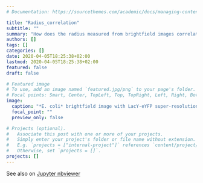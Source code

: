 ```yaml
---
# Documentation: https://sourcethemes.com/academic/docs/managing-content/

title: "Radius_correlation"
subtitle: ""
summary: "How does the radius measured from brightfield images correlate to the inner membrane radius?"
authors: []
tags: []
categories: []
date: 2020-04-05T18:25:38+02:00
lastmod: 2020-04-05T18:25:38+02:00
featured: false
draft: false

# Featured image
# To use, add an image named `featured.jpg/png` to your page's folder.
# Focal points: Smart, Center, TopLeft, Top, TopRight, Left, Right, BottomLeft, Bottom, BottomRight.
image:
  caption: "*E. coli* brightfield image with LacY-eYFP super-resolution localizations"
  focal_point: ""
  preview_only: false

# Projects (optional).
#   Associate this post with one or more of your projects.
#   Simply enter your project's folder or file name without extension.
#   E.g. `projects = ["internal-project"]` references `content/project/deep-learning/index.md`.
#   Otherwise, set `projects = []`.
projects: []
---
```



See also on [Jupyter nbviewer](https://nbviewer.jupyter.org/gist/Jhsmit/643beead4d49f44d7ae46b4303abd4df)

<script src="https://gist.github.com/Jhsmit/643beead4d49f44d7ae46b4303abd4df.js"></script>